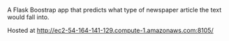 A Flask Boostrap app that predicts what type of newspaper article the text would fall into.

Hosted at http://ec2-54-164-141-129.compute-1.amazonaws.com:8105/
